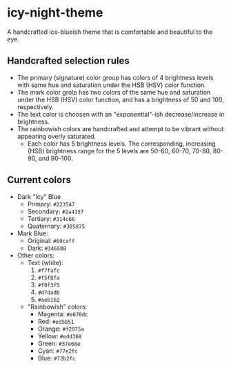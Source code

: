 # icy-night-theme
A handcrafted ice-blueish theme that is comfortable and beautiful to the eye.

## Handcrafted selection rules
+ The primary (signature) color group has colors of 4 brightness levels with same hue and saturation under the HSB (HSV) color function.
+ The mark color grolp has two colors of the same hue and saturation under the HSB (HSV) color function, and has a brightness of 50 and 100, respectively.
+ The text color is choosen with an "exponential"-ish decrease/increase in brightness.
+ The rainbowish colors are handcrafted and attempt to be vibrant without appearing overly saturated.
  + Each color has 5 brightness levels. The corresponding, increasing (HSB) brightness range for the 5 levels are 50-60, 60-70, 70-80, 80-90, and 90-100.

## Current colors

+ Dark "Icy" Blue
  + Primary: `#223547`
  + Secondary: `#2a4157`
  + Tertiary: `#314c66`
  + Quaternary: `#385875`
+ Mark Blue:
  + Original: `#69caff`
  + Dark: `#346580`
+ Other colors:
  + Text (white):
    1. `#f7fafc`
    2. `#f5f8fa`
    3. `#f0f3f5`
    4. `#d7dadb`
    5. `#aeb1b2`
  + "Rainbowish" colors:
    + Magenta: `#e670dc`
    + Red: `#ed5b51`
    + Orange: `#f2975a`
    + Yellow: `#edd368`
    + Green: `#37e68e`
    + Cyan: `#77e2fc`
    + Blue: `#72b2fc`
